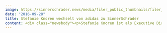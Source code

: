 ```yaml
---
image: https://sinnerschrader.news/media/filer_public_thumbnails/filer_public/51/0c/510ccd11-23c0-4d4a-bc69-aa204edaec92/portrai_stefanie_knoren_sinnerschrader_02.jpg__480x288_q85_crop_subsampling-2_upscale.jpg
date: "2016-09-28"
title: Stefanie Knoren wechselt von adidas zu SinnerSchrader
content: <div class="newsbody"><p>Stefanie Knoren ist als Executive Director bei SinnerSchrader in München gestartet. Sie verantwortet künftig die Beratung der Kunden Telefónica, Allianz sowie BMW. Stefanie Knoren kommt von adidas, wo sie in den vergangenen Jahren als Digital Brand Strategy Director für die globale digitale Srategieentwicklung verantwortlich war.<br/> <br/>Davor waren ihre beruflichen Stationen internationale Agenturen wie Wire Design London, Interone (BMW) oder Razorfish (Audi, McDonalds). Die Schwerpunkte lagen hier auf Strategie, digitaler User Experience und integrierten Kampagnen.<br/> <br/>"Stefanie Knoren besitzt nicht nur eine exzellente Kompetenz in den Bereichen digitaler Strategie, Branding und User Experience, sondern kennt sowohl die Agentur- und Industrieseite unseres Geschäfts”, so Matthias Schrader, CEO der Gruppe.<br/> <br/>„SinnerSchrader steht für nachhaltige Entwicklung von innovativen digitalen Produkten und Services und damit produktgetriebener Business Transformation. Daran glaube ich und möchte aktiv mitwirken“, erklärt Stefanie Knoren ihren Wechsel. <br/> <br/>Ergänzend zum Neugeschäft am Standort München wird sich Knoren auch um das internationale Recruitment von Talenten kümmern, um den immer größer werdenden Anteil internationalen Geschäfts in der gesamten SinnerSchrader-Gruppe besser zu reflektieren.</p></div>
---
```

